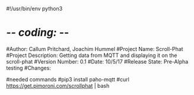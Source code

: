 #!/usr/bin/env python3
# -*- coding: <utf-8> -*-

#Author: Callum Pritchard, Joachim Hummel
#Project Name: Scroll-Phat
#Project Description: Getting data from MQTT and displaying it on the scroll-phat
#Version Number: 0.1
#Date: 10/5/17
#Release State: Pre-Alpha testing
#Changes: 

#needed commands
#pip3 install paho-mqtt
#curl https://get.pimoroni.com/scrollphat | bash
